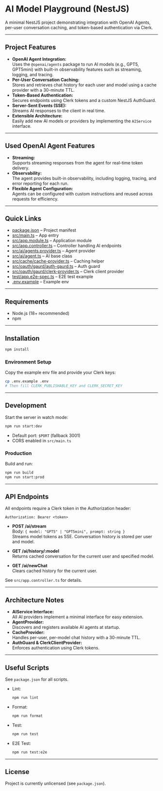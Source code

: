# AI Model Playground (NestJS)

A minimal NestJS project demonstrating integration with OpenAI Agents, per-user conversation caching, and token-based authentication via Clerk.

---

## Project Features

- **OpenAI Agent Integration:**  
  Uses the `@openai/agents` package to run AI models (e.g., GPT5, GPT5mini) with built-in observability features such as streaming, logging, and tracing.
- **Per-User Conversation Caching:**  
  Stores and retrieves chat history for each user and model using a cache provider with a 30-minute TTL.
- **Token-Based Authentication:**  
  Secures endpoints using Clerk tokens and a custom NestJS AuthGuard.
- **Server-Sent Events (SSE):**  
  Streams AI responses to the client in real time.
- **Extensible Architecture:**  
  Easily add new AI models or providers by implementing the `AIService` interface.

---

## Used OpenAI Agent Features

- **Streaming:**  
  Supports streaming responses from the agent for real-time token delivery.
- **Observability:**  
  The agent provides built-in observability, including logging, tracing, and error reporting for each run.
- **Flexible Agent Configuration:**  
  Agents can be configured with custom instructions and reused across requests for efficiency.

---

## Quick Links

- [package.json](package.json) – Project manifest
- [src/main.ts](src/main.ts) – App entry
- [src/app.module.ts](src/app.module.ts) – Application module
- [src/app.controller.ts](src/app.controller.ts) – Controller handling AI endpoints
- [src/ai/agents.provider.ts](src/ai/agents.provider.ts) – Agent provider
- [src/ai/agent.ts](src/ai/agent.ts) – AI base class
- [src/cache/cache-provider.ts](src/cache/cache-provider.ts) – Caching helper
- [src/oauth/gaurd/auth-gaurd.ts](src/oauth/gaurd/auth-gaurd.ts) – Auth guard
- [src/oauth/gaurd/clerk-provider.ts](src/oauth/gaurd/clerk-provider.ts) – Clerk client provider
- [test/app.e2e-spec.ts](test/app.e2e-spec.ts) – E2E test example
- [.env.example](.env.example) – Example env

---

## Requirements

- Node.js (18+ recommended)
- npm

---

## Installation

```bash
npm install
```

### Environment Setup

Copy the example env file and provide your Clerk keys:

```bash
cp .env.example .env
# Then fill CLERK_PUBLISHABLE_KEY and CLERK_SECRET_KEY
```

---

## Development

Start the server in watch mode:

```bash
npm run start:dev
```

- Default port: `$PORT` (fallback 3001)
- CORS enabled in `src/main.ts`

### Production

Build and run:

```bash
npm run build
npm run start:prod
```

---

## API Endpoints

All endpoints require a Clerk token in the Authorization header:

```
Authorization: Bearer <token>
```

- **POST /ai/stream**  
  Body: `{ model: "GPT5" | "GPT5mini", prompt: string }`  
  Streams model tokens as SSE. Conversation history is stored per user and model.

- **GET /ai/history/:model**  
  Returns cached conversation for the current user and specified model.

- **GET /ai/newChat**  
  Clears cached history for the current user.

See `src/app.controller.ts` for details.

---

## Architecture Notes

- **AIService Interface:**  
  All AI providers implement a minimal interface for easy extension.
- **AgentProvider:**  
  Discovers and registers available AI agents at startup.
- **CacheProvider:**  
  Handles per-user, per-model chat history with a 30-minute TTL.
- **AuthGuard & ClerkClientProvider:**  
  Enforces authentication using Clerk tokens.

---

## Useful Scripts

See `package.json` for all scripts.

- Lint:
  ```bash
  npm run lint
  ```
- Format:
  ```bash
  npm run format
  ```
- Test:
  ```bash
  npm run test
  ```
- E2E Test:
  ```bash
  npm run test:e2e
  ```

---

## License

Project is currently unlicensed (see `package.json`).
